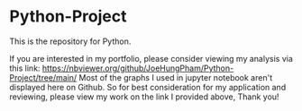 # Python-Project
This is the repository for Python.

If you are interested in my portfolio, please consider viewing my analysis via this link:
 https://nbviewer.org/github/JoeHungPham/Python-Project/tree/main/
Most of the graphs I used in jupyter notebook aren't displayed here on Github. 
So for best consideration for my application and reviewing, please view my work on the link I provided above, Thank you!
 
